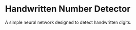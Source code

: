 # Handwritten Number Detector

<p>A simple neural network designed to detect handwritten digits.</p>
